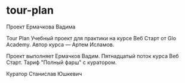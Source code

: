 # tour-plan

Проект Ермачкова Вадима

Tour Plan
Учебный проект для практики на курсе Веб Старт от Glo Academy. Автор курса — Артем Исламов.

Проект выполняет
Ермачков Вадим. Пятнадцатый поток курса Веб Старт. Тариф "Полный фарш" с куратором.

Куратор
Станислав Юшкевич
